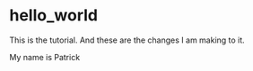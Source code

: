 # hello_world
This is the tutorial. And these are the changes I am making to it.

My name is Patrick
